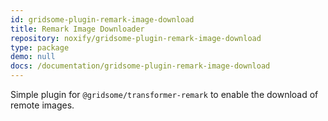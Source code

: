 ```yaml
---
id: gridsome-plugin-remark-image-download
title: Remark Image Downloader
repository: noxify/gridsome-plugin-remark-image-download
type: package
demo: null
docs: /documentation/gridsome-plugin-remark-image-download
---
```


Simple plugin for `@gridsome/transformer-remark` to enable the download of remote images.